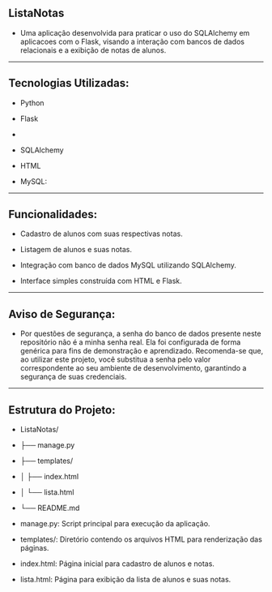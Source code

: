 ## ListaNotas

- Uma aplicação desenvolvida para praticar o uso do SQLAlchemy em aplicacoes com o Flask, visando a interação com bancos de dados relacionais e a exibição de notas de alunos.
---
## Tecnologias Utilizadas:

- Python

- Flask
- 
- SQLAlchemy

- HTML

- MySQL:
---
## Funcionalidades:

- Cadastro de alunos com suas respectivas notas.

- Listagem de alunos e suas notas.

- Integração com banco de dados MySQL utilizando SQLAlchemy.

- Interface simples construída com HTML e Flask.
---
## Aviso de Segurança:

- Por questões de segurança, a senha do banco de dados presente neste repositório não é a minha senha real. Ela foi configurada de forma genérica para fins de demonstração e aprendizado. Recomenda-se que, ao utilizar este projeto, você substitua a senha pelo valor correspondente ao seu ambiente de desenvolvimento, garantindo a segurança de suas credenciais.
---
## Estrutura do Projeto:

- ListaNotas/
- ├── manage.py
- ├── templates/
- │   ├── index.html
- │   └── lista.html
- └── README.md


- manage.py: Script principal para execução da aplicação.

- templates/: Diretório contendo os arquivos HTML para renderização das páginas.

- index.html: Página inicial para cadastro de alunos e notas.

- lista.html: Página para exibição da lista de alunos e suas notas.
